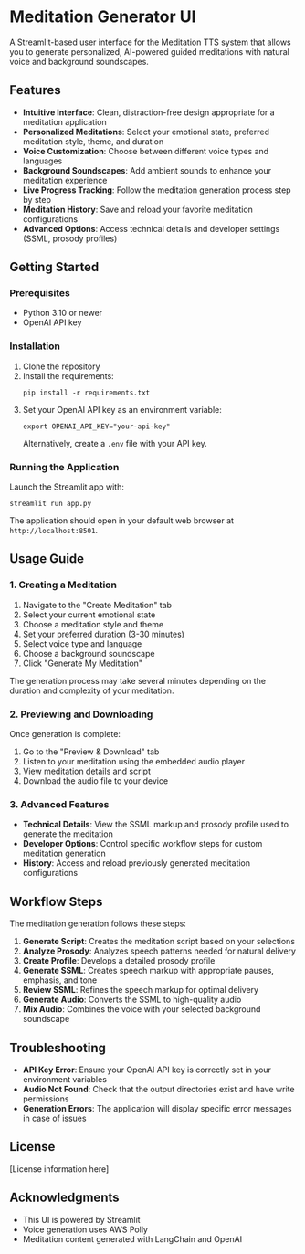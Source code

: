 # Meditation Generator UI

A Streamlit-based user interface for the Meditation TTS system that allows you to generate personalized, AI-powered guided meditations with natural voice and background soundscapes.

## Features

- **Intuitive Interface**: Clean, distraction-free design appropriate for a meditation application
- **Personalized Meditations**: Select your emotional state, preferred meditation style, theme, and duration
- **Voice Customization**: Choose between different voice types and languages
- **Background Soundscapes**: Add ambient sounds to enhance your meditation experience
- **Live Progress Tracking**: Follow the meditation generation process step by step
- **Meditation History**: Save and reload your favorite meditation configurations
- **Advanced Options**: Access technical details and developer settings (SSML, prosody profiles)

## Getting Started

### Prerequisites

- Python 3.10 or newer
- OpenAI API key

### Installation

1. Clone the repository
2. Install the requirements:
   ```
   pip install -r requirements.txt
   ```
3. Set your OpenAI API key as an environment variable:
   ```
   export OPENAI_API_KEY="your-api-key"
   ```
   Alternatively, create a `.env` file with your API key.

### Running the Application

Launch the Streamlit app with:

```
streamlit run app.py
```

The application should open in your default web browser at `http://localhost:8501`.

## Usage Guide

### 1. Creating a Meditation

1. Navigate to the "Create Meditation" tab
2. Select your current emotional state
3. Choose a meditation style and theme
4. Set your preferred duration (3-30 minutes)
5. Select voice type and language
6. Choose a background soundscape
7. Click "Generate My Meditation"

The generation process may take several minutes depending on the duration and complexity of your meditation.

### 2. Previewing and Downloading

Once generation is complete:

1. Go to the "Preview & Download" tab
2. Listen to your meditation using the embedded audio player
3. View meditation details and script
4. Download the audio file to your device

### 3. Advanced Features

- **Technical Details**: View the SSML markup and prosody profile used to generate the meditation
- **Developer Options**: Control specific workflow steps for custom meditation generation
- **History**: Access and reload previously generated meditation configurations

## Workflow Steps

The meditation generation follows these steps:

1. **Generate Script**: Creates the meditation script based on your selections
2. **Analyze Prosody**: Analyzes speech patterns needed for natural delivery
3. **Create Profile**: Develops a detailed prosody profile
4. **Generate SSML**: Creates speech markup with appropriate pauses, emphasis, and tone
5. **Review SSML**: Refines the speech markup for optimal delivery
6. **Generate Audio**: Converts the SSML to high-quality audio
7. **Mix Audio**: Combines the voice with your selected background soundscape

## Troubleshooting

- **API Key Error**: Ensure your OpenAI API key is correctly set in your environment variables
- **Audio Not Found**: Check that the output directories exist and have write permissions
- **Generation Errors**: The application will display specific error messages in case of issues

## License

[License information here]

## Acknowledgments

- This UI is powered by Streamlit
- Voice generation uses AWS Polly
- Meditation content generated with LangChain and OpenAI 
